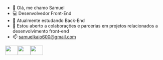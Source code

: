 - 👋 Olá, me chamo Samuel
- 💻 Desenvolvedor Front-End
- 🌱 Atualmente estudando Back-End
- 💞️ Estou aberto a colaborações e parcerias em projetos relacionados a desenvolvimento front-end
- 📫 samuelkaio600@gmail.com
<div style="display: flex;">
  <img src="https://cdn.jsdelivr.net/gh/devicons/devicon/icons/html5/html5-original.svg" style="height: 30px; width: 40px;" />
  <img src="https://cdn.jsdelivr.net/gh/devicons/devicon/icons/css3/css3-original.svg" style="height: 30px; width: 40px;" />
  <img src="https://cdn.jsdelivr.net/gh/devicons/devicon/icons/react/react-original.svg" style="height: 30px; width: 40px;" />



<!---
samuel-kaio/samuel-kaio is a ✨ special ✨ repository because its `README.md` (this file) appears on your GitHub profile.
You can click the Preview link to take a look at your changes.
--->
